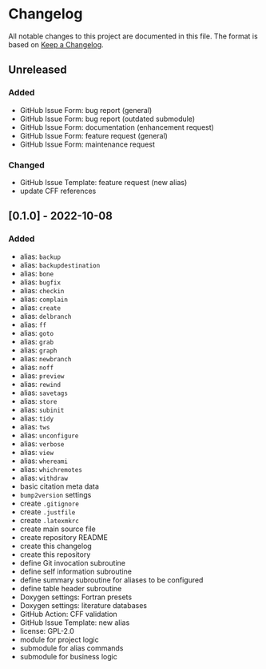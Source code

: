 <!---------------------- GNU General Public License 2.0 ------------------------
--                                                                            --
-- Copyright (C) 2022 Kevin Matthes                                           --
--                                                                            --
-- This program is free software; you can redistribute it and/or modify       --
-- it under the terms of the GNU General Public License as published by       --
-- the Free Software Foundation; either version 2 of the License, or          --
-- (at your option) any later version.                                        --
--                                                                            --
-- This program is distributed in the hope that it will be useful,            --
-- but WITHOUT ANY WARRANTY; without even the implied warranty of             --
-- MERCHANTABILITY or FITNESS FOR A PARTICULAR PURPOSE.  See the              --
-- GNU General Public License for more details.                               --
--                                                                            --
-- You should have received a copy of the GNU General Public License along    --
-- with this program; if not, write to the Free Software Foundation, Inc.,    --
-- 51 Franklin Street, Fifth Floor, Boston, MA 02110-1301 USA.                --
--                                                                            --
------------------------------------------------------------------------------->

<!------------------------------------------------------------------------------
--
--  AUTHOR      Kevin Matthes
--  BRIEF       The development history of this project.
--  COPYRIGHT   GPL-2.0
--  DATE        2022
--  FILE        CHANGELOG.md
--  NOTE        See `LICENSE' for full license.
--              See `README.md' for project details.
--
------------------------------------------------------------------------------->

# Changelog

All notable changes to this project are documented in this file.  The format is
based on [Keep a Changelog](https://keepachangelog.com/en/1.0.0/).

## Unreleased

### Added

* GitHub Issue Form:  bug report (general)
* GitHub Issue Form:  bug report (outdated submodule)
* GitHub Issue Form:  documentation (enhancement request)
* GitHub Issue Form:  feature request (general)
* GitHub Issue Form:  maintenance request

### Changed

* GitHub Issue Template:  feature request (new alias)
* update CFF references

## [0.1.0] - 2022-10-08

### Added

* alias:  `backup`
* alias:  `backupdestination`
* alias:  `bone`
* alias:  `bugfix`
* alias:  `checkin`
* alias:  `complain`
* alias:  `create`
* alias:  `delbranch`
* alias:  `ff`
* alias:  `goto`
* alias:  `grab`
* alias:  `graph`
* alias:  `newbranch`
* alias:  `noff`
* alias:  `preview`
* alias:  `rewind`
* alias:  `savetags`
* alias:  `store`
* alias:  `subinit`
* alias:  `tidy`
* alias:  `tws`
* alias:  `unconfigure`
* alias:  `verbose`
* alias:  `view`
* alias:  `whereami`
* alias:  `whichremotes`
* alias:  `withdraw`
* basic citation meta data
* `bump2version` settings
* create `.gitignore`
* create `.justfile`
* create `.latexmkrc`
* create main source file
* create repository README
* create this changelog
* create this repository
* define Git invocation subroutine
* define self information subroutine
* define summary subroutine for aliases to be configured
* define table header subroutine
* Doxygen settings:  Fortran presets
* Doxygen settings:  literature databases
* GitHub Action:  CFF validation
* GitHub Issue Template:  new alias
* license:  GPL-2.0
* module for project logic
* submodule for alias commands
* submodule for business logic

<!----------------------------------------------------------------------------->

